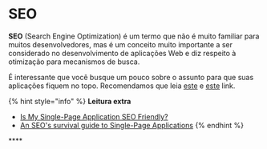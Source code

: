 # SEO

**SEO** \(Search Engine Optimization\) é um termo que não é muito familiar para muitos desenvolvedores, mas é um conceito muito importante a ser considerado no desenvolvimento de aplicações Web e diz respeito à otimização para mecanismos de busca.

É interessante que você busque um pouco sobre o assunto para que suas aplicações fiquem no topo. Recomendamos que leia [este](https://marketingdeconteudo.com/o-que-e-seo/) e [este](http://www.seomaster.com.br/blog/o-que-e-seo) link.

{% hint style="info" %}
**Leitura extra**

* [Is My Single-Page Application SEO Friendly?](https://vuejsdevelopers.com/2018/04/09/single-page-app-seo/)
* [An SEO's survival guide to Single-Page Applications](https://searchenginewatch.com/2018/04/09/an-seos-survival-guide-to-single-page-applications-spas/)
{% endhint %}

\*\*\*\*

